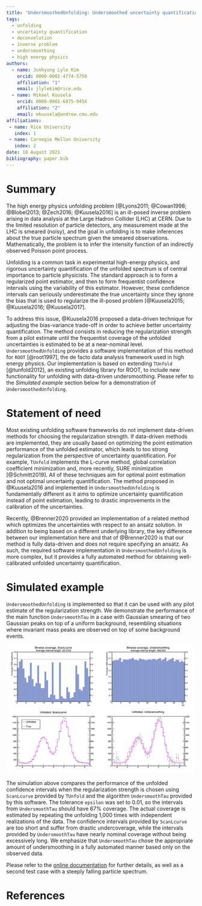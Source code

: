 ```yaml
---
title: 'UndersmoothedUnfolding: Undersmoothed uncertainty quantification for unfolding in ROOT'
tags:
  - unfolding
  - uncertainty quantification
  - deconvolution
  - inverse problem
  - undersmoothing
  - high energy physics
authors:
  - name: Junhyung Lyle Kim
    orcid: 0000-0002-4774-5750
    affiliation: "1"
    email: jlylekim@rice.edu
  - name: Mikael Kuusela
    orcid: 0000-0001-6875-945X
    affiliation: "2"
    email: mkuusela@andrew.cmu.edu
affiliations:
 - name: Rice University
   index: 1
 - name: Carnegie Mellon University
   index: 2
date: 18 August 2021
bibliography: paper.bib
---
```


# Summary

The high energy physics unfolding problem [@Lyons2011; @Cowan1998; @Blobel2013; @Zech2016; @Kuusela2016] is an ill-posed inverse problem arising in data analysis at the Large Hadron Collider (LHC) at CERN. Due to the limited resolution of particle detectors, any measurement made at the LHC is smeared (noisy), and the goal in unfolding is to make inferences about the true particle spectrum given the smeared observations. Mathematically, the problem is to infer the intensity function of an indirectly observed Poisson point process.

Unfolding is a common task in experimental high-energy physics, and rigorous uncertainty quantification of the unfolded spectrum is of central importance to particle physicists. The standard approach is to form a regularized point estimator, and then to form frequentist confidence intervals using the variability of this estimator. However, these confidence intervals can seriously underestimate the true uncertainty since they ignore the bias that is used to regularize the ill-posed problem [@Kuusela2015; @Kuusela2016; @Kuusela2017]. 

To address this issue, @Kuusela2016 proposed a data-driven technique for adjusting the bias-variance trade-off in order to achieve better uncertainty quantification. The method consists in reducing the regularization strength from a pilot estimate until the frequentist coverage of the unfolded uncertainties is estimated to be at a near-nominal level. `UndersmoothedUnfolding` provides a software implementation of this method for `ROOT` [@root1997], the de facto data analysis framework used in high energy physics. Our implementation is based on extending `TUnfold` [@tunfold2012], an existing unfolding library for ROOT, to include new functionality for unfolding with data-driven undersmoothing. Please refer to the *Simulated example* section below for a demonstration of `UndersmoothedUnfolding`.

# Statement of need

Most existing unfolding software frameworks do not implement data-driven methods for choosing the regularization strength. If data-driven methods are implemented, they are usually based on optimizing the point estimation performance of the unfolded estimator, which leads to too strong regularization from the perspective of uncertainty quantification. For example, `TUnfold` implements the L-curve method, global correlation coefficient minimization and, more recently, SURE minimization [@Schmitt2019]. All of these techniques aim for optimal point estimation and not optimal uncertainty quantification. The method proposed in @Kuusela2016 and implemented in `UndersmoothedUnfolding` is fundamentally different as it aims to optimize uncertainty quantification instead of point estimation, leading to drastic improvements in the calibration of the uncertainties.

Recently, @Brenner2020 provided an implementation of a related method which optimizes the uncertainties with respect to an ansatz solution. In addition to being based on a different underlying library, the key difference between our implementation here and that of @Brenner2020 is that our method is fully data-driven and does not require specifying an ansatz. As such, the required software implementation in `UndersmoothedUnfolding` is more complex, but it provides a fully automated method for obtaining well-calibrated unfolded uncertainty quantification.

# Simulated example

`UndersmoothedUnfolding` is implemented so that it can be used with any pilot estimate of the regularization strength. We demonstrate the performance of the main function `UndersmoothTau` in a case with Gaussian smearing of two Gaussian peaks on top of a uniform background, resembling situations where invariant mass peaks are observed on top of some background events.

![Demonstration of `UndersmoothedUnfolding`. The figure compares unfolded solutions obtained using L-curve (left figures) and this software (right figures). The top plots compare the binwise coverage of the two methods for 68% intervals. The bottom plots show one realization of the unfolded confidence intervals for each method.](UndersmoothDemo.png)

The simulation above compares the performance of the unfolded confidence intervals when the regularization strength is chosen using `ScanLcurve` provided by `TUnfold` and the algorithm `UndersmoothTau` provided by this software. The tolerance `epsilon` was set to 0.01, so the intervals from `UndersmoothTau` should have 67% coverage. The actual coverage is estimated by repeating the unfolding 1,000 times with independent realizations of the data. The confidence intervals provided by `ScanLcurve` are too short and suffer from drastic undercoverage, while the intervals provided by `UndersmoothTau` have nearly nominal coverage without being excessively long. We emphasize that `UndersmoothTau` chose the appropriate amount of undersmoothing in a fully automated manner based only on the observed data.

Please refer to the [online documentation](https://jlylekim.github.io/UndersmoothedUnfolding/) for further details, as well as a second test case with a steeply falling particle spectrum.

# References
